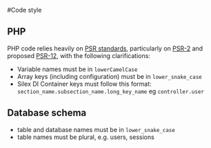 #Code style
## PHP
PHP code relies heavily on [PSR standards](http://www.php-fig.org/psr/), 
particularly on [PSR-2](http://www.php-fig.org/psr/psr-2/) 
and proposed [PSR-12](https://github.com/php-fig/fig-standards/blob/master/proposed/extended-coding-style-guide.md),
with the following clarifications:
* Variable names must be in `lowerCamelCase`
* Array keys (including configuration) must be in `lower_snake_case`
* Silex DI Container keys must follow this format: `section_name.subsection_name.long_key_name` eg `controller.user`

## Database schema
* table and database names must be in `lower_snake_case`
* table names must be plural, e.g. users, sessions
